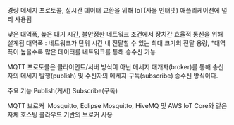 경량 메세지 프로토콜, 실시간 데이터 교환을 위해 IoT(사물 인터넷) 애플리케이션에 널리 사용됨

낮은 대역폭, 높은 대기 시간, 불안정한 네트워크 조건에서 장치간 효율적 통신을 위해 설계됨
	대역폭 : 네트워크가 단위 시간 내 전달할 수 있는 최대 크기의 전달 용량, *대역폭이 높을수록 많은 데이터를 네트워크를 통해 송수신 가능
	

MQTT 프로토콜은 클라이언트/서버 방식이 아닌 메세지 매개자(broker)를 통해 송신자의 메세지 발행(publish) 및 수신자의 메세지 구독(subscribe) 송수신 방식이다.

주요 기능
	Publish(게시)
	Subscribe(구독)

MQTT 브로커
	 Mosquitto, Eclipse Mosquitto, HiveMQ 및 AWS IoT Core와 같은 자체 호스팅 클라우드 기반의 브로커 사용

